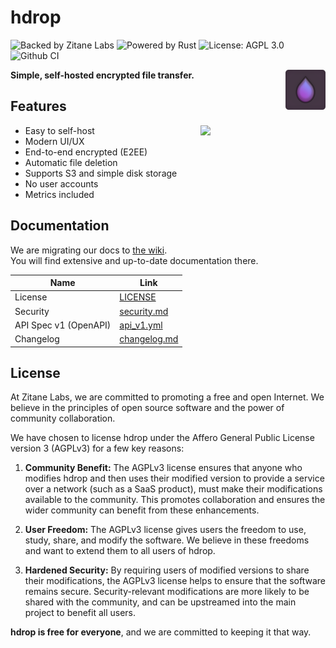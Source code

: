 # hdrop
![Backed by Zitane Labs][badge_zitane]
![Powered by Rust][badge_rust]
![License: AGPL 3.0][badge_license]
![Github CI][github_ci]

[badge_zitane]: https://badgers.space/badge/Backed%20by/Zitane%20Labs/pink
[badge_rust]: https://badgers.space/badge/Powered%20by/Rust/orange
[badge_license]: https://badgers.space/github/license/ZitaneLabs/hdrop
[github_ci]: https://badgers.space/github/checks/zitanelabs/hdrop

<img align="right" width="64" src="./hdrop-web-next/public/logo512.png" />

**Simple, self-hosted encrypted file transfer.**

## Features
<img align="right" width="200" src="https://github.com/ZitaneLabs/hdrop/assets/107320179/b88ee1a8-219e-4659-bbd5-03782ca61f17" />

- Easy to self-host
- Modern UI/UX
- End-to-end encrypted (E2EE)
- Automatic file deletion
- Supports S3 and simple disk storage
- No user accounts
- Metrics included

## Documentation

We are migrating our docs to [the wiki](https://github.com/ZitaneLabs/hdrop/wiki).  
You will find extensive and up-to-date documentation there.

| Name                  | Link                                  |
| --------------------- | ------------------------------------- |
| License               | [LICENSE](./LICENSE)                  |
| Security              | [security.md](./docs/security.md)     |
| API Spec v1 (OpenAPI) | [api_v1.yml](./docs/api_v1.yml)       |
| Changelog             | [changelog.md](./docs/changelog.md)   |

## License

At Zitane Labs, we are committed to promoting a free and open Internet. We believe in the principles of open source software and the power of community collaboration.

We have chosen to license hdrop under the Affero General Public License version 3 (AGPLv3) for a few key reasons:

1. **Community Benefit:** The AGPLv3 license ensures that anyone who modifies hdrop and then uses their modified version to provide a service over a network (such as a SaaS product), must make their modifications available to the community. This promotes collaboration and ensures the wider community can benefit from these enhancements.

2. **User Freedom:** The AGPLv3 license gives users the freedom to use, study, share, and modify the software. We believe in these freedoms and want to extend them to all users of hdrop.

3. **Hardened Security:** By requiring users of modified versions to share their modifications, the AGPLv3 license helps to ensure that the software remains secure. Security-relevant modifications are more likely to be shared with the community, and can be upstreamed into the main project to benefit all users.

**hdrop is free for everyone**, and we are committed to keeping it that way.
